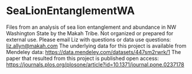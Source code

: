 # SeaLionEntanglementWA
Files from an analysis of sea lion entanglement and abundance in NW Washington State by the Makah Tribe. Not organized or prepared for external use. Please email Liz with questions or data use questions: liz.allyn@makah.com
The underlying data for this project is available from Mendeley data: <https://data.mendeley.com/datasets/447sm2rwrk/1>
The paper that resulted from this project is published open access: <https://journals.plos.org/plosone/article?id=10.1371/journal.pone.0237178>
